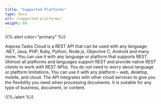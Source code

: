 ```yaml
---
title: "Supported Platforms"
type: docs
url: /supported-platforms/
weight: 60
---
```

{{% alert color="primary" %}} 

Aspose.Tasks Cloud is a REST API that can be used with any language: .NET, Java, PHP, Ruby, Python, Node.js, Objective C, Android and many more. You can use it with any language or platform that supports REST. (Almost all platforms and languages support REST and provide native REST clients to work with REST APIs). You do not need to worry about language or platform limitations. You can use it with any platform – web, desktop, mobile, and cloud. The API integrates with other cloud services to give you the flexibility you need when processing documents. It is suitable for any type of business, document, or content.

{{% /alert %}}
